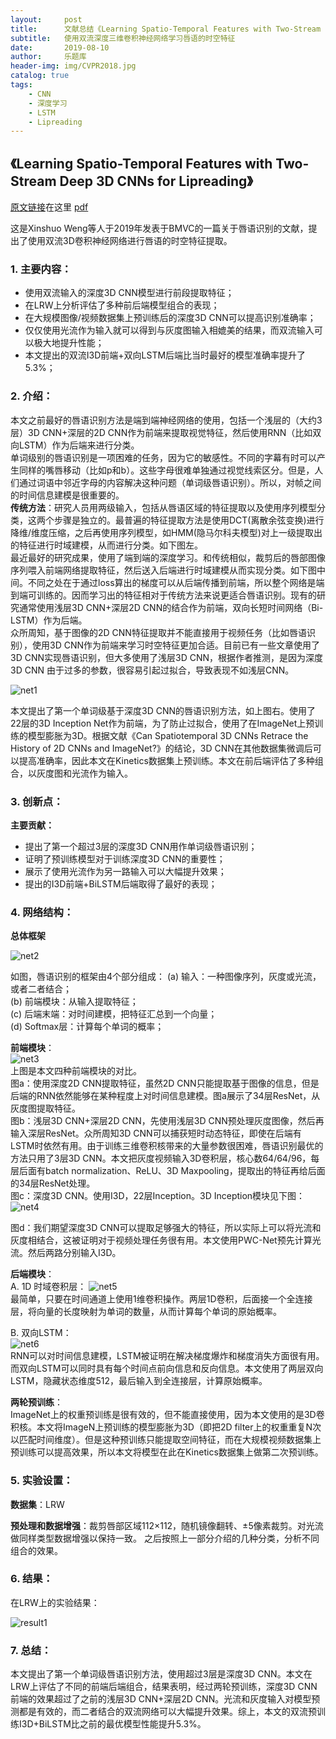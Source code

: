 ```yaml
---
layout:     post
title:      文献总结《Learning Spatio-Temporal Features with Two-Stream Deep 3D CNNs for Lipreading》
subtitle:   使用双流深度三维卷积神经网络学习唇语的时空特征
date:       2019-08-10
author:     乐题库
header-img: img/CVPR2018.jpg
catalog: true
tags:
    - CNN
    - 深度学习
    - LSTM
    - Lipreading
---
```


## 《Learning Spatio-Temporal Features with Two-Stream Deep 3D CNNs for Lipreading》  

[原文链接](https://arxiv.org/abs/1905.02540)在这里 [pdf](https://arxiv.org/pdf/1905.02540)    


这是Xinshuo Weng等人于2019年发表于BMVC的一篇关于唇语识别的文献，提出了使用双流3D卷积神经网络进行唇语的时空特征提取。  

### 1.	主要内容： 
  - 使用双流输入的深度3D CNN模型进行前段提取特征；
  -	在LRW上分析评估了多种前后端模型组合的表现；
  - 在大规模图像/视频数据集上预训练后的深度3D CNN可以提高识别准确率；
  - 仅仅使用光流作为输入就可以得到与灰度图输入相媲美的结果，而双流输入可以极大地提升性能；
  - 本文提出的双流I3D前端+双向LSTM后端比当时最好的模型准确率提升了5.3%；


### 2.	介绍：  

  本文之前最好的唇语识别方法是端到端神经网络的使用，包括一个浅层的（大约3层）3D CNN+深层的2D CNN作为前端来提取视觉特征，然后使用RNN（比如双向LSTM）作为后端来进行分类。  
  单词级别的唇语识别是一项困难的任务，因为它的敏感性。不同的字幕有时可以产生同样的嘴唇移动（比如p和b）。这些字母很难单独通过视觉线索区分。但是，人们通过词语中邻近字母的内容解决这种问题（单词级唇语识别）。所以，对帧之间的时间信息建模是很重要的。  
  **传统方法**：研究人员用两级输入，包括从唇语区域的特征提取以及使用序列模型分类，这两个步骤是独立的。最普遍的特征提取方法是使用DCT(离散余弦变换)进行降维/维度压缩，之后再使用序列模型，如HMM(隐马尔科夫模型)对上一级提取出的特征进行时域建模，从而进行分类。如下图左。  
  最近最好的研究成果，使用了端到端的深度学习。和传统相似，裁剪后的唇部图像序列喂入前端网络提取特征，然后送入后端进行时域建模从而实现分类。如下图中间。不同之处在于通过loss算出的梯度可以从后端传播到前端，所以整个网络是端到端可训练的。因而学习出的特征相对于传统方法来说更适合唇语识别。现有的研究通常使用浅层3D CNN+深层2D CNN的结合作为前端，双向长短时间网络（Bi-LSTM）作为后端。  
  众所周知，基于图像的2D CNN特征提取并不能直接用于视频任务（比如唇语识别），使用3D CNN作为前端来学习时空特征更加合适。目前已有一些文章使用了3D CNN实现唇语识别，但大多使用了浅层3D CNN，根据作者推测，是因为深度3D CNN 由于过多的参数，很容易引起过拟合，导致表现不如浅层CNN。

  ![net1](/img/post6-net1.png)  

  本文提出了第一个单词级基于深度3D CNN的唇语识别方法，如上图右。使用了22层的3D Inception Net作为前端，为了防止过拟合，使用了在ImageNet上预训练的模型膨胀为3D。根据文献《Can Spatiotemporal 3D CNNs Retrace the History of 2D CNNs and ImageNet?》的结论，3D CNN在其他数据集微调后可以提高准确率，因此本文在Kinetics数据集上预训练。本文在前后端评估了多种组合，以灰度图和光流作为输入。



### 3. 创新点：  

**主要贡献：**
  - 提出了第一个超过3层的深度3D CNN用作单词级唇语识别；
  -	证明了预训练模型对于训练深度3D CNN的重要性；
  -	展示了使用光流作为另一路输入可以大幅提升效果；
  -	提出的I3D前端+BiLSTM后端取得了最好的表现；


### 4. 网络结构：  

**总体框架**  

![net2](/img/post6-net2.png)    

如图，唇语识别的框架由4个部分组成：
(a)	输入：一种图像序列，灰度或光流，或者二者结合；    
(b)	前端模块：从输入提取特征；  
(c)	后端末端：对时间建模，把特征汇总到一个向量；  
(d)	Softmax层：计算每个单词的概率；  

**前端模块**：  
![net3](/img/post6-net3.png)  
上图是本文四种前端模块的对比。  
图a：使用深度2D CNN提取特征，虽然2D CNN只能提取基于图像的信息，但是后端的RNN依然能够在某种程度上对时间信息建模。图a展示了34层ResNet，从灰度图提取特征。  
图b：浅层3D CNN+深层2D CNN，先使用浅层3D CNN预处理灰度图像，然后再输入深层ResNet。众所周知3D CNN可以捕获短时动态特征，即使在后端有LSTM时依然有用。由于训练三维卷积核带来的大量参数很困难，唇语识别最优的方法只用了3层3D CNN。本文把灰度视频输入3D卷积层，核心数64/64/96，每层后面有batch normalization、ReLU、3D Maxpooling，提取出的特征再给后面的34层ResNet处理。  
图c：深度3D CNN。使用I3D，22层Inception。3D Inception模块见下图：  
![net4](/img/post6-net4.png)    

图d：我们期望深度3D CNN可以提取足够强大的特征，所以实际上可以将光流和灰度相结合，这被证明对于视频处理任务很有用。本文使用PWC-Net预先计算光流。然后两路分别输入I3D。  

**后端模块**：  
A.	1D 时域卷积层：
![net5](/img/post6-net5.png)   
最简单，只要在时间通道上使用1维卷积操作。两层1D卷积，后面接一个全连接层，将向量的长度映射为单词的数量，从而计算每个单词的原始概率。

B.	双向LSTM：  
![net6](/img/post6-net6.png)    
RNN可以对时间信息建模，LSTM被证明在解决梯度爆炸和梯度消失方面很有用。而双向LSTM可以同时具有每个时间点前向信息和反向信息。本文使用了两层双向LSTM，隐藏状态维度512，最后输入到全连接层，计算原始概率。

**两轮预训练**：  
ImageNet上的权重预训练是很有效的，但不能直接使用，因为本文使用的是3D卷积核。本文将ImageN上预训练的模型膨胀为3D（即把2D filter上的权重重复N次以匹配时间维度）。但是这种预训练只能提取空间特征，而在大规模视频数据集上预训练可以提高效果，所以本文将模型在此在Kinetics数据集上做第二次预训练。



### 5. 实验设置：  

**数据集**：LRW

**预处理和数据增强**：裁剪唇部区域112×112，随机镜像翻转、±5像素裁剪。对光流做同样类型数据增强以保持一致。
之后按照上一部分介绍的几种分类，分析不同组合的效果。



### 6. 结果：  

在LRW上的实验结果：  

 ![result1](/img/post6-result1.png)  


### 7. 总结：   

 本文提出了第一个单词级唇语识别方法，使用超过3层是深度3D CNN。本文在LRW上评估了不同的前端后端组合，结果表明，经过两轮预训练，深度3D CNN前端的效果超过了之前的浅层3D CNN+深层2D CNN。光流和灰度输入对模型预测都是有效的，而二者结合的双流网络可以大幅提升效果。综上，本文的双流预训练I3D+BiLSTM比之前的最优模型性能提升5.3%。




